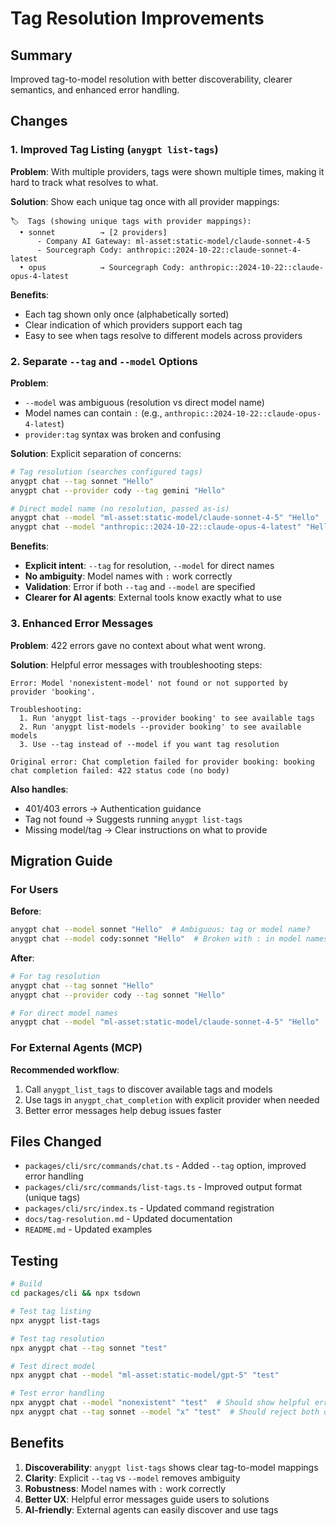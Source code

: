 # Tag Resolution Improvements

## Summary

Improved tag-to-model resolution with better discoverability, clearer semantics, and enhanced error handling.

## Changes

### 1. Improved Tag Listing (`anygpt list-tags`)

**Problem**: With multiple providers, tags were shown multiple times, making it hard to track what resolves to what.

**Solution**: Show each unique tag once with all provider mappings:

```
🏷️  Tags (showing unique tags with provider mappings):
  • sonnet          → [2 providers]
      - Company AI Gateway: ml-asset:static-model/claude-sonnet-4-5
      - Sourcegraph Cody: anthropic::2024-10-22::claude-sonnet-4-latest
  • opus            → Sourcegraph Cody: anthropic::2024-10-22::claude-opus-4-latest
```

**Benefits**:

- Each tag shown only once (alphabetically sorted)
- Clear indication of which providers support each tag
- Easy to see when tags resolve to different models across providers

### 2. Separate `--tag` and `--model` Options

**Problem**:

- `--model` was ambiguous (resolution vs direct model name)
- Model names can contain `:` (e.g., `anthropic::2024-10-22::claude-opus-4-latest`)
- `provider:tag` syntax was broken and confusing

**Solution**: Explicit separation of concerns:

```bash
# Tag resolution (searches configured tags)
anygpt chat --tag sonnet "Hello"
anygpt chat --provider cody --tag gemini "Hello"

# Direct model name (no resolution, passed as-is)
anygpt chat --model "ml-asset:static-model/claude-sonnet-4-5" "Hello"
anygpt chat --model "anthropic::2024-10-22::claude-opus-4-latest" "Hello"
```

**Benefits**:

- **Explicit intent**: `--tag` for resolution, `--model` for direct names
- **No ambiguity**: Model names with `:` work correctly
- **Validation**: Error if both `--tag` and `--model` are specified
- **Clearer for AI agents**: External tools know exactly what to use

### 3. Enhanced Error Messages

**Problem**: 422 errors gave no context about what went wrong.

**Solution**: Helpful error messages with troubleshooting steps:

```
Error: Model 'nonexistent-model' not found or not supported by provider 'booking'.

Troubleshooting:
  1. Run 'anygpt list-tags --provider booking' to see available tags
  2. Run 'anygpt list-models --provider booking' to see available models
  3. Use --tag instead of --model if you want tag resolution

Original error: Chat completion failed for provider booking: booking chat completion failed: 422 status code (no body)
```

**Also handles**:

- 401/403 errors → Authentication guidance
- Tag not found → Suggests running `anygpt list-tags`
- Missing model/tag → Clear instructions on what to provide

## Migration Guide

### For Users

**Before**:

```bash
anygpt chat --model sonnet "Hello"  # Ambiguous: tag or model name?
anygpt chat --model cody:sonnet "Hello"  # Broken with : in model names
```

**After**:

```bash
# For tag resolution
anygpt chat --tag sonnet "Hello"
anygpt chat --provider cody --tag sonnet "Hello"

# For direct model names
anygpt chat --model "ml-asset:static-model/claude-sonnet-4-5" "Hello"
```

### For External Agents (MCP)

**Recommended workflow**:

1. Call `anygpt_list_tags` to discover available tags and models
2. Use tags in `anygpt_chat_completion` with explicit provider when needed
3. Better error messages help debug issues faster

## Files Changed

- `packages/cli/src/commands/chat.ts` - Added `--tag` option, improved error handling
- `packages/cli/src/commands/list-tags.ts` - Improved output format (unique tags)
- `packages/cli/src/index.ts` - Updated command registration
- `docs/tag-resolution.md` - Updated documentation
- `README.md` - Updated examples

## Testing

```bash
# Build
cd packages/cli && npx tsdown

# Test tag listing
npx anygpt list-tags

# Test tag resolution
npx anygpt chat --tag sonnet "test"

# Test direct model
npx anygpt chat --model "ml-asset:static-model/gpt-5" "test"

# Test error handling
npx anygpt chat --model "nonexistent" "test"  # Should show helpful error
npx anygpt chat --tag sonnet --model "x" "test"  # Should reject both options
```

## Benefits

1. **Discoverability**: `anygpt list-tags` shows clear tag-to-model mappings
2. **Clarity**: Explicit `--tag` vs `--model` removes ambiguity
3. **Robustness**: Model names with `:` work correctly
4. **Better UX**: Helpful error messages guide users to solutions
5. **AI-friendly**: External agents can easily discover and use tags
